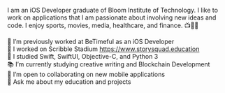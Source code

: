 I am an iOS Developer graduate of Bloom Institute of Technology. I like to work on applications that I am passionate about involving new ideas and code. I enjoy sports, movies, media, healthcare, and finance. 📺🏀😁

🔭 I’m previously worked at BeTimeful as an iOS Developer\
📱 I worked on Scribble Stadium https://www.storysquad.education \
🌱 I studied Swift, SwiftUI, Objective-C, and Python 3  
📚 I’m currently studying creative writing and Blockchain Development \
🤝 I’m open to collaborating on new mobile applications  
💬 Ask me about my education and projects 
